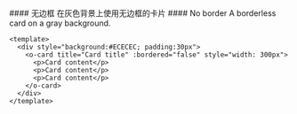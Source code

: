 <cn>
  #### 无边框
  在灰色背景上使用无边框的卡片
</cn>

<us>
  #### No border
  A borderless card on a gray background.
</us>

```vue
<template>
  <div style="background:#ECECEC; padding:30px">
    <o-card title="Card title" :bordered="false" style="width: 300px">
      <p>Card content</p>
      <p>Card content</p>
      <p>Card content</p>
    </o-card>
  </div>
</template>
```
